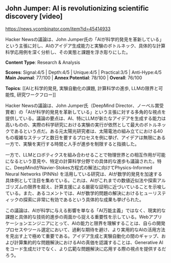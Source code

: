 ## John Jumper: AI is revolutionizing scientific discovery [video]

https://news.ycombinator.com/item?id=45414933

Hacker Newsの議論は、John Jumper氏の「AIが科学的発見を革新している」という主張に対し、AIのアイデア生成能力と実験のボトルネック、具体的な計算科学応用例を深く分析し、その実態と課題を浮き彫りにした。

**Content Type**: Research & Analysis

**Scores**: Signal:4/5 | Depth:4/5 | Unique:4/5 | Practical:3/5 | Anti-Hype:4/5
**Main Journal**: 77/100 | **Annex Potential**: 78/100 | **Overall**: 76/100

**Topics**: [[AIと科学的発見, 実験自動化の課題, 計算科学の進歩, LLMの限界と可能性, 研究ワークフロー]]

Hacker Newsの議論は、John Jumper氏（DeepMind Director、ノーベル賞受賞者）の「AIが科学的発見を革新している」という主張に対する多角的な視点を提供している。議論の要点は、AI、特にLLMが新たなアイデアを生成する能力は高いものの、実際の科学研究における実験の実行が依然として最大のボトルネックであるという点だ。ある元太陽光研究者は、太陽電池の組み立てにおける40もの複雑なステップと数日を要するプロセスを例に挙げ、アイデアは無限にある一方で、実験を実行する時間と人手が進歩を制限すると指摘した。

一方で、LLMとロボティクスを組み合わせることで物理世界との相互作用が可能になるという意見や、特定の計算科学分野での具体的な進歩も議論された。特に、DeepMindがNavier-Stokes方程式の解法に向けてPhysics-Informed Neural Networks (PINNs) を活用している研究は、AIが数学的発見を加速する具体例として注目を集めている。これは、AIがこれまでの数値近似法や探索アルゴリズムの限界を超え、計算支援による厳密な証明に近づいていることを示唆している。また、あるコメントでは、AIが数学的問題の解決におけるヒューリスティックの探索に非常に有効であるという具体的な成果も挙げられた。

この議論は、AIが科学に与える影響を単なる「AI万能主義」ではなく、現実的な課題と具体的な技術的進歩の両面から捉える重要性を示している。Webアプリケーションエンジニアにとって、AIの能力と限界を理解することは、自らの開発プロセスやツール選定において、過剰な期待を避け、より実用的なAIの活用方法を見出す上で極めて重要である。アイデア生成と実験自動化の間のギャップ、および計算集約的な問題解決におけるAIの真価を認識することは、Generative AIをコード生成だけでなく、より広範な問題解決に応用する際の視点を提供するだろう。